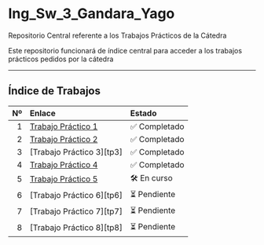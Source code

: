 # Ing_Sw_3_Gandara_Yago
Repositorio Central referente a los Trabajos Prácticos de la Cátedra 

Este repositorio funcionará de índice central para acceder a los trabajos prácticos pedidos por la cátedra

---

## Índice de Trabajos

| Nº | Enlace | Estado |
|---:|:-------|:-------|
| 1 | [Trabajo Práctico 1][tp1] | ✅ Completado |
| 2 | [Trabajo Práctico 2][tp2] | ✅ Completado |
| 3 | [Trabajo Práctico 3][tp3] | ✅ Completado |
| 4 | [Trabajo Práctico 4][tp4] | ✅ Completado |
| 5 | [Trabajo Práctico 5][tp5] | 🛠️ En curso |
| 6 | [Trabajo Práctico 6][tp6] | ⏳ Pendiente |
| 7 | [Trabajo Práctico 7][tp7] | ⏳ Pendiente |
| 8 | [Trabajo Práctico 8][tp8] | ⏳ Pendiente |


[tp1]: https://github.com/YagoGandara/2025_TP01_RepoBase 
[tp2]: https://github.com/YagoGandara/tp2-docker-ISW3
[tp4]: https://github.com/YagoGandara/TP04-Pipelines-Azure---Repo-Base
[tp5]: https://github.com/YagoGandara/TP05-Release-Pipelines 
